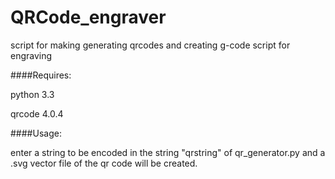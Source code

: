 QRCode_engraver
===============

script for making generating qrcodes and creating g-code script for engraving


####Requires:

python 3.3

qrcode 4.0.4


####Usage:

enter a string to be encoded in the string "qrstring" of qr_generator.py and a .svg vector file of the qr code will be created.
